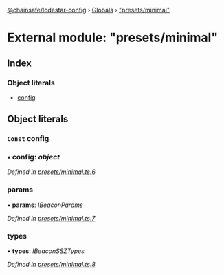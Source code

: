 [@chainsafe/lodestar-config](../README.md) › [Globals](../globals.md) › ["presets/minimal"](_presets_minimal_.md)

# External module: "presets/minimal"

## Index

### Object literals

* [config](_presets_minimal_.md#const-config)

## Object literals

### `Const` config

### ▪ **config**: *object*

*Defined in [presets/minimal.ts:6](https://github.com/ChainSafe/lodestar/blob/26046d408/packages/lodestar-config/src/presets/minimal.ts#L6)*

###  params

• **params**: *IBeaconParams*

*Defined in [presets/minimal.ts:7](https://github.com/ChainSafe/lodestar/blob/26046d408/packages/lodestar-config/src/presets/minimal.ts#L7)*

###  types

• **types**: *IBeaconSSZTypes*

*Defined in [presets/minimal.ts:8](https://github.com/ChainSafe/lodestar/blob/26046d408/packages/lodestar-config/src/presets/minimal.ts#L8)*
